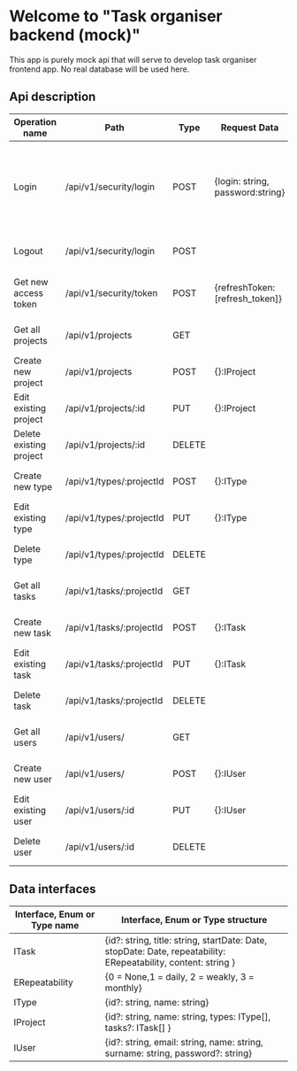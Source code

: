 # Welcome to "Task organiser backend (mock)"

This app is purely mock api that will serve to develop task organiser frontend app. No real database will be used here.

## Api description

| Operation name          | Path                     | Type   | Request Data                     | Request headers                      | Response codes | Response data                                                                      | Response headers               |
|-------------------------|--------------------------|--------|----------------------------------|--------------------------------------|----------------|------------------------------------------------------------------------------------|--------------------------------|
| Login                   | /api/v1/security/login   | POST   | {login: string, password:string} |                                      | 200, 401       | {accessToken: string, refreshToken: string, username: string, userSurname: string} | content-type: application/json |
| Logout                  | /api/v1/security/login   | POST   |                                  | Authorization: bearer [access_token] | 200, 401       |                                                                                    |                                |
| Get new access token    | /api/v1/security/token   | POST   | {refreshToken: [refresh_token]}  |                                      | 200, 401       | {accessToken: string, refreshToken: string}                                        | content-type: application/json |
| Get all projects        | /api/v1/projects         | GET    |                                  | Authorization: bearer [access_token] | 200, 401       | IProject[]                                                                         | content-type: application/json |
| Create new project      | /api/v1/projects         | POST   | {}:IProject                      | Authorization: bearer [access_token] | 201, 401       | IProject[]                                                                         | content-type: application/json |
| Edit existing project   | /api/v1/projects/:id     | PUT    | {}:IProject                      | Authorization: bearer [access_token] | 200, 401       | IProject[]                                                                         | content-type: application/json |
| Delete existing project | /api/v1/projects/:id     | DELETE |                                  | Authorization: bearer [access_token] | 200, 401       | IProject[]                                                                         | content-type: application/json |
| Create new type         | /api/v1/types/:projectId | POST   | {}:IType                         | Authorization: bearer [access_token] | 201, 401       | {}:IProject                                                                        | content-type: application/json |
| Edit existing type      | /api/v1/types/:projectId | PUT    | {}:IType                         | Authorization: bearer [access_token] | 200, 401       | {}:IProject                                                                        | content-type: application/json |
| Delete type             | /api/v1/types/:projectId | DELETE |                                  | Authorization: bearer [access_token] | 200, 401       | IProject[]                                                                         | content-type: application/json |
| Get all tasks           | /api/v1/tasks/:projectId | GET    |                                  | Authorization: bearer [access_token] | 200, 401       | ITask[]                                                                            | content-type: application/json |
| Create new task         | /api/v1/tasks/:projectId | POST   | {}:ITask                         | Authorization: bearer [access_token] | 201, 401       | ITask[]                                                                            | content-type: application/json |
| Edit existing task      | /api/v1/tasks/:projectId | PUT    | {}:ITask                         | Authorization: bearer [access_token] | 200, 401       | {}:ITask[]                                                                         | content-type: application/json |
| Delete task             | /api/v1/tasks/:projectId | DELETE |                                  | Authorization: bearer [access_token] | 200, 401       | ITask[]                                                                            | content-type: application/json |
| Get all users           | /api/v1/users/           | GET    |                                  | Authorization: bearer [access_token] | 200, 401       | IUser[]                                                                            | content-type: application/json |
| Create new user         | /api/v1/users/           | POST   | {}:IUser                         | Authorization: bearer [access_token] | 201, 401       | {}:IUser                                                                           | content-type: application/json |
| Edit existing user      | /api/v1/users/:id        | PUT    | {}:IUser                         | Authorization: bearer [access_token] | 200, 401       | IUser[]                                                                            | content-type: application/json |
| Delete user             | /api/v1/users/:id        | DELETE |                                  | Authorization: bearer [access_token] | 200, 401       | IUser[]                                                                            | content-type: application/json |

## Data interfaces


| Interface, Enum or Type name | Interface, Enum or Type structure                                                                              |
|------------------------------|----------------------------------------------------------------------------------------------------------------|
| ITask                        | {id?: string, title: string, startDate: Date, stopDate: Date, repeatability: ERepeatability, content: string } |
| ERepeatability               | {0 = None,1 =  daily, 2 = weakly, 3 = monthly}                                                                 |
| IType                        | {id?: string, name: string}                                                                                    |
| IProject                     | {id?: string, name: string, types: IType[], tasks?: ITask[]  }                                                 |                                                                                                      
| IUser                        | {id?: string, email: string, name: string, surname: string, password?: string}                                 |
